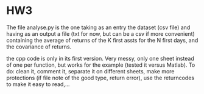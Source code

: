 # HW3
The file analyse.py is the one taking as an entry the dataset (csv file) and having as an output a file (txt for now, but can be a csv if more convenient) containing the average of returns of the K first assts for the N first days, and the covariance of returns.

the cpp code is only in its first version. Very messy, only one sheet instead of one per function, but works for the example (tested it versus Matlab).
To do: clean it, comment it, separate it on different sheets, make more protections (if file note of the good type, return error), use the returncodes to make it easy to read,...
